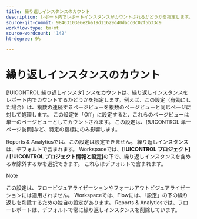```yaml
---
title: 繰り返しインスタンスのカウント
description: レポート内でレポートインスタンスがカウントされるかどうかを指定します。
source-git-commit: 98463103e6e2ba19d11629d40dacc0c02f5b33c9
workflow-type: tm+mt
source-wordcount: '142'
ht-degree: 9%

---
```



# 繰り返しインスタンスのカウント

[!UICONTROL 繰り返しインスタ] ンスをカウントは、繰り返しインスタンスをレポート内でカウントするかどうかを指定します。例えば、この設定（有効にした場合）は、複数の連続するページビューを複数のページビューと同じページに対して処理します。 この設定を「Off」に設定すると、これらのページビューは単一のページビューとしてカウントされます。 この設定は、[!UICONTROL 単一ページ訪問]など、特定の指標にのみ影響します。

Reports &amp; Analyticsでは、この設定は設定できません。 繰り返しインスタンスは、デフォルトで含まれます。
Workspaceでは、**[!UICONTROL プロジェクト]** / **[!UICONTROL プロジェクト情報と設定]**&#x200B;の下で、繰り返しインスタンスを含めるか除外するかを選択できます。 これらはデフォルトで含まれます。

>[!NOTE]
>この設定は、フロービジュアライゼーションやフォールアウトビジュアライゼーションには適用されません。 Workspaceでは、Flowには、「設定」の下の繰り返しを削除するための独自の設定があります。 Reports &amp; Analyticsでは、フローレポートは、デフォルトで常に繰り返しインスタンスを削除しています。
